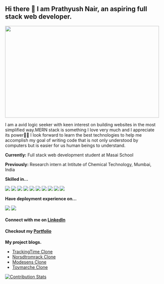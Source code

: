 ## Hi there 👋 I am Prathyush Nair, an aspiring full stack web developer.

<div id="header" align="center">
<!--   <img src="https://media.giphy.com/media/WtTnAfZn6aVJfBzlN3/giphy.gif" width="100"/> -->

</div>

  
  <img src="https://media.giphy.com/media/RbDKaczqWovIugyJmW/giphy.gif" width="100%" height="300px" frameBorder="0" class="giphy-embed" allowFullScreen></img>
  


<p> I am a avid logic seeker with keen interest on building websites in the most simplified way.MERN stack is something I love very much and I appreciate its power💪🏿 I look forward to learn the best technologies to help me accomplish my goal of writing code that is not only understood by computers but is easier for us human beings to understand.</p>

<p><b>Currently:</b> Full stack web development student at Masai School</p>
<p><b>Previously:</b> Research intern at Intitute of Chemical Technology, Mumbai, India</p>

<b> Skilled in...</b>

<img src="https://img.shields.io/badge/JavaScript-323330?style=for-the-badge&logo=javascript&logoColor=F7DF1E"/> <img src="https://img.shields.io/badge/MongoDB-4EA94B?style=for-the-badge&logo=mongodb&logoColor=white"/> <img src="https://img.shields.io/badge/Express.js-000000?style=for-the-badge&logo=express&logoColor=white"/> <img src="https://img.shields.io/badge/React-20232A?style=for-the-badge&logo=react&logoColor=61DAFB"/> <img src="https://img.shields.io/badge/Redux-593D88?style=for-the-badge&logo=redux&logoColor=white"/>  <img src="	https://img.shields.io/badge/React-20232A?style=for-the-badge&logo=react&logoColor=61DAFB"/> <img src="https://img.shields.io/badge/Node.js-339933?style=for-the-badge&logo=nodedotjs&logoColor=white"/> <img src="https://img.shields.io/badge/Postman-FF6C37?style=for-the-badge&logo=Postman&logoColor=white"/>  <img src="https://img.shields.io/badge/Chakra--UI-319795?style=for-the-badge&logo=chakra-ui&logoColor=white"/> <img src="https://img.shields.io/badge/Cypress-17202C?style=for-the-badge&logo=cypress&logoColor=white"/> 

<b>Have deployment experience on...</b>

<img src="https://img.shields.io/badge/Netlify-00C7B7?style=for-the-badge&logo=netlify&logoColor=white"/> <img src="https://img.shields.io/badge/Heroku-430098?style=for-the-badge&logo=heroku&logoColor=white"/>

<h4>Connect with me on <a href="www.linkedin.com/in/prathyush-nair">LinkedIn</a></h4>
<h4>Checkout my <a href="https://prathyushnair.netlify.app/">Portfolio</a></h4>


<b>My project blogs.</b>
<ul>
  <li><a href="https://medium.com/@prathyu360/cloning-trackingtime-co-website-2976c639e9aa">TrackingTime Clone</a></li>
  <li><a href="https://medium.com/@prathyu360/cloning-the-website-of-nordstrom-rack-af68fce46989">Norsdtromrack Clone</a></li>
  <li><a href="https://medium.com/@victor20sara20/project-on-clone-of-modesens-a110c4d5394c">Modesens Clone</a></li>
  <li><a href="https://medium.com/@info.coldfired/project-toy-marche-clone-9a66fee38079">Toymarche Clone</a></li>
</ul>


[![Contribution Stats](https://github-contribution-stats.vercel.app/api/?username=PrathyushNair)](https://github.com/LordDashMe/github-contribution-stats/)









